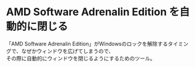 # AMD Software Adrenalin Edition を自動的に閉じる

「AMD Software Adrenalin Edition」がWindowsのロックを解除するタイミングで、なぜかウィンドウを広げてしまうので、  
その際に自動的にウィンドウを閉じるようにするためのツール。


